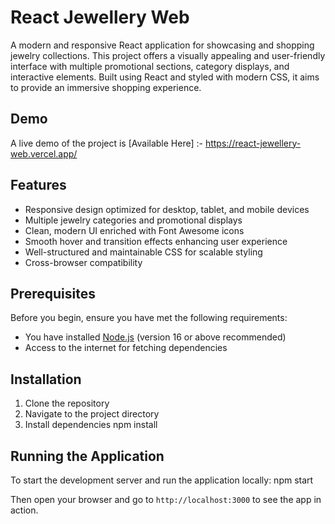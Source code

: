 # React Jewellery Web
A modern and responsive React application for showcasing and shopping jewelry collections. This project offers a visually appealing and user-friendly interface with multiple promotional sections, category displays, and interactive elements. Built using React and styled with modern CSS, it aims to provide an immersive shopping experience.

## Demo

A live demo of the project is [Available Here] :- [https://react-jewellery-web.vercel.app/
](url)
## Features

- Responsive design optimized for desktop, tablet, and mobile devices  
- Multiple jewelry categories and promotional displays  
- Clean, modern UI enriched with Font Awesome icons  
- Smooth hover and transition effects enhancing user experience  
- Well-structured and maintainable CSS for scalable styling  
- Cross-browser compatibility  

## Prerequisites

Before you begin, ensure you have met the following requirements:  

- You have installed [Node.js](https://nodejs.org/) (version 16 or above recommended)  
- Access to the internet for fetching dependencies  

## Installation

1. Clone the repository
2. Navigate to the project directory
3. Install dependencies
npm install

## Running the Application

To start the development server and run the application locally:
npm start

Then open your browser and go to `http://localhost:3000` to see the app in action.
